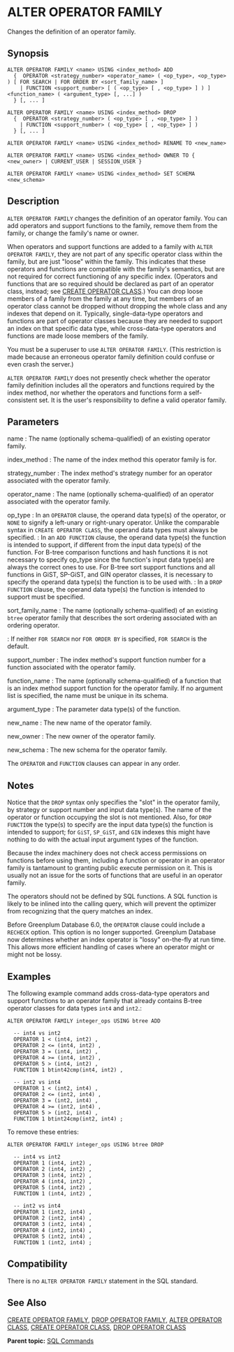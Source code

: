 # ALTER OPERATOR FAMILY

Changes the definition of an operator family.

## Synopsis

``` {#sql_command_synopsis}
ALTER OPERATOR FAMILY <name> USING <index_method> ADD
  {  OPERATOR <strategy_number> <operator_name> ( <op_type>, <op_type> ) [ FOR SEARCH | FOR ORDER BY <sort_family_name> ]
    | FUNCTION <support_number> [ ( <op_type> [ , <op_type> ] ) ] <function_name> ( <argument_type> [, ...] )
  } [, ... ]

ALTER OPERATOR FAMILY <name> USING <index_method> DROP
  {  OPERATOR <strategy_number> ( <op_type> [ , <op_type> ] ) 
    | FUNCTION <support_number> ( <op_type> [ , <op_type> ] ) 
  } [, ... ]

ALTER OPERATOR FAMILY <name> USING <index_method> RENAME TO <new_name>

ALTER OPERATOR FAMILY <name> USING <index_method> OWNER TO { <new_owner> | CURRENT_USER | SESSION_USER }

ALTER OPERATOR FAMILY <name> USING <index_method> SET SCHEMA <new_schema>
```

## Description

`ALTER OPERATOR FAMILY` changes the definition of an operator family. You can add operators and support functions to the family, remove them from the family, or change the family's name or owner.

When operators and support functions are added to a family with `ALTER OPERATOR FAMILY`, they are not part of any specific operator class within the family, but are just "loose" within the family. This indicates that these operators and functions are compatible with the family's semantics, but are not required for correct functioning of any specific index. \(Operators and functions that are so required should be declared as part of an operator class, instead; see [CREATE OPERATOR CLASS](CREATE_OPERATOR_CLASS.html).\) You can drop loose members of a family from the family at any time, but members of an operator class cannot be dropped without dropping the whole class and any indexes that depend on it. Typically, single-data-type operators and functions are part of operator classes because they are needed to support an index on that specific data type, while cross-data-type operators and functions are made loose members of the family.

You must be a superuser to use `ALTER OPERATOR FAMILY`. \(This restriction is made because an erroneous operator family definition could confuse or even crash the server.\)

`ALTER OPERATOR FAMILY` does not presently check whether the operator family definition includes all the operators and functions required by the index method, nor whether the operators and functions form a self-consistent set. It is the user's responsibility to define a valid operator family.

## Parameters

name
:   The name \(optionally schema-qualified\) of an existing operator family.

index\_method
:   The name of the index method this operator family is for.

strategy\_number
:   The index method's strategy number for an operator associated with the operator family.

operator\_name
:   The name \(optionally schema-qualified\) of an operator associated with the operator family.

op\_type
:   In an `OPERATOR` clause, the operand data type\(s\) of the operator, or `NONE` to signify a left-unary or right-unary operator. Unlike the comparable syntax in `CREATE OPERATOR CLASS`, the operand data types must always be specified.
:   In an `ADD FUNCTION` clause, the operand data type\(s\) the function is intended to support, if different from the input data type\(s\) of the function. For B-tree comparison functions and hash functions it is not necessary to specify op\_type since the function's input data type\(s\) are always the correct ones to use. For B-tree sort support functions and all functions in GiST, SP-GiST, and GIN operator classes, it is necessary to specify the operand data type\(s\) the function is to be used with.
:   In a `DROP FUNCTION` clause, the operand data type\(s\) the function is intended to support must be specified.

sort\_family\_name
:   The name \(optionally schema-qualified\) of an existing `btree` operator family that describes the sort ordering associated with an ordering operator.

:   If neither `FOR SEARCH` nor `FOR ORDER BY` is specified, `FOR SEARCH` is the default.

support\_number
:   The index method's support function number for a function associated with the operator family.

function\_name
:   The name \(optionally schema-qualified\) of a function that is an index method support function for the operator family. If no argument list is specified, the name must be unique in its schema.

argument\_type
:   The parameter data type\(s\) of the function.

new\_name
:   The new name of the operator family.

new\_owner
:   The new owner of the operator family.

new\_schema
:   The new schema for the operator family.

The `OPERATOR` and `FUNCTION` clauses can appear in any order.

## Notes

Notice that the `DROP` syntax only specifies the "slot" in the operator family, by strategy or support number and input data type\(s\). The name of the operator or function occupying the slot is not mentioned. Also, for `DROP FUNCTION` the type\(s\) to specify are the input data type\(s\) the function is intended to support; for `GiST`, `SP_GiST`, and `GIN` indexes this might have nothing to do with the actual input argument types of the function.

Because the index machinery does not check access permissions on functions before using them, including a function or operator in an operator family is tantamount to granting public execute permission on it. This is usually not an issue for the sorts of functions that are useful in an operator family.

The operators should not be defined by SQL functions. A SQL function is likely to be inlined into the calling query, which will prevent the optimizer from recognizing that the query matches an index.

Before Greenplum Database 6.0, the `OPERATOR` clause could include a `RECHECK` option. This option is no longer supported. Greenplum Database now determines whether an index operator is "lossy" on-the-fly at run time. This allows more efficient handling of cases where an operator might or might not be lossy.

## Examples

The following example command adds cross-data-type operators and support functions to an operator family that already contains B-tree operator classes for data types `int4` and `int2`.:

```
ALTER OPERATOR FAMILY integer_ops USING btree ADD

  -- int4 vs int2
  OPERATOR 1 < (int4, int2) ,
  OPERATOR 2 <= (int4, int2) ,
  OPERATOR 3 = (int4, int2) ,
  OPERATOR 4 >= (int4, int2) ,
  OPERATOR 5 > (int4, int2) ,
  FUNCTION 1 btint42cmp(int4, int2) ,

  -- int2 vs int4
  OPERATOR 1 < (int2, int4) ,
  OPERATOR 2 <= (int2, int4) ,
  OPERATOR 3 = (int2, int4) ,
  OPERATOR 4 >= (int2, int4) ,
  OPERATOR 5 > (int2, int4) ,
  FUNCTION 1 btint24cmp(int2, int4) ;
```

To remove these entries:

```
ALTER OPERATOR FAMILY integer_ops USING btree DROP

  -- int4 vs int2
  OPERATOR 1 (int4, int2) ,
  OPERATOR 2 (int4, int2) ,
  OPERATOR 3 (int4, int2) ,
  OPERATOR 4 (int4, int2) ,
  OPERATOR 5 (int4, int2) ,
  FUNCTION 1 (int4, int2) ,

  -- int2 vs int4
  OPERATOR 1 (int2, int4) ,
  OPERATOR 2 (int2, int4) ,
  OPERATOR 3 (int2, int4) ,
  OPERATOR 4 (int2, int4) ,
  OPERATOR 5 (int2, int4) ,
  FUNCTION 1 (int2, int4) ;
```

## Compatibility

There is no `ALTER OPERATOR FAMILY` statement in the SQL standard.

## See Also

[CREATE OPERATOR FAMILY](CREATE_OPERATOR_FAMILY.html), [DROP OPERATOR FAMILY](DROP_OPERATOR_FAMILY.html), [ALTER OPERATOR CLASS](ALTER_OPERATOR_CLASS.html), [CREATE OPERATOR CLASS](CREATE_OPERATOR_CLASS.html), [DROP OPERATOR CLASS](DROP_OPERATOR_CLASS.html)

**Parent topic:** [SQL Commands](../sql_commands/sql_ref.html)

